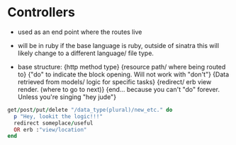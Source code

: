 # Controllers

- used as an end point where the routes live
- will be in ruby if the base language is ruby, outside of sinatra this will likely change to a different language/ file type.

- base structure:
  {http method type} {resource path/ where being routed to} {"do" to indicate the block opening. Will not work with "don't"}
  {Data retrieved from models/ logic for specific tasks}
  {redirect/ erb view render. (where to go to next)}
  {end... because you can't "do" forever. Unless you're singing "hey jude"}

```ruby
get/post/put/delete "/data_type(plural)/new_etc." do
  p "Hey, lookit the logic!!!"
  redirect someplace/useful
  OR erb :"view/location"
end
```






